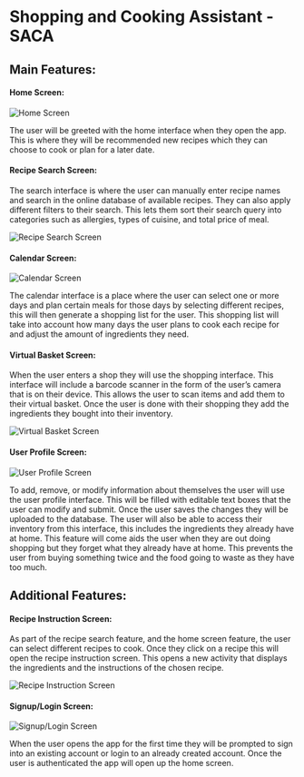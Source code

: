 # Shopping and Cooking Assistant - SACA  
## Main Features:  
#### Home Screen:

![Home Screen](https://github.com/szymonborkowski/Shopping-and-Cooking-Assistant/blob/master/images/home-screen.png?raw=true)

The user will be greeted with the home interface when they open the app. This is where they will be recommended new recipes which they can choose to cook or plan for a later date. 
  
#### Recipe Search Screen:  
The search interface is where the user can manually enter recipe names and search in the online database of available recipes. They can also apply different filters to their search. This lets them sort their search query into categories such as allergies, types of cuisine, and total price of meal.  

![Recipe Search Screen](https://github.com/szymonborkowski/Shopping-and-Cooking-Assistant/blob/master/images/search-screen.png?raw=true)

#### Calendar Screen:  

![Calendar Screen](https://github.com/szymonborkowski/Shopping-and-Cooking-Assistant/blob/master/images/calendar-screen.png?raw=true)

The calendar interface is a place where the user can select one or more days and plan certain meals for those days by selecting different recipes, this will then generate a shopping list for the user. This shopping list will take into account how many days the user plans to cook each recipe for and adjust the amount of ingredients they need.  
  
#### Virtual Basket Screen:  
When the user enters a shop they will use the shopping interface. This interface will include a barcode scanner in the form of the user’s camera that is on their device. This allows the user to scan items and add them to their virtual basket. Once the user is done with their shopping they add the ingredients they bought into their inventory.

![Virtual Basket Screen](https://github.com/szymonborkowski/Shopping-and-Cooking-Assistant/blob/master/images/shopping-screen.png?raw=true)

#### User Profile Screen:

![User Profile Screen](https://github.com/szymonborkowski/Shopping-and-Cooking-Assistant/blob/master/images/user-details.png?raw=true)

To add, remove, or modify information about themselves the user will use the user profile interface. This will be filled with editable text boxes that the user can modify and submit. Once the user saves the changes they will be uploaded to the database. The user will also be able to access their inventory from this interface, this includes the ingredients they already have at home. This feature will come aids the user when they are out doing shopping but they forget what they already have at home. This prevents the user from buying something twice and the food going to waste as they have too much.  
  
## Additional Features:
#### Recipe Instruction Screen:  
As part of the recipe search feature, and the home screen feature, the user can select different recipes to cook. Once they click on a recipe this will open the recipe instruction screen. This opens a new activity that displays the ingredients and the instructions of the chosen recipe.

![Recipe Instruction Screen](https://github.com/szymonborkowski/Shopping-and-Cooking-Assistant/blob/master/images/recipe-screen.png?raw=true)

#### Signup/Login Screen:

![Signup/Login Screen](https://github.com/szymonborkowski/Shopping-and-Cooking-Assistant/blob/master/images/signup-screen.png?raw=true)

When the user opens the app for the first time they will be prompted to sign into an existing account or login to an already created account. Once the user is authenticated the app will open up the home screen. 